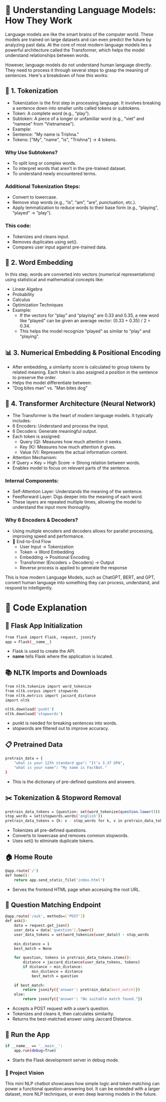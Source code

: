# 🧠 Understanding Language Models: How They Work
Language models are like the smart brains of the computer world. These models are trained on large datasets and can even predict the future by analyzing past data. At the core of most modern language models lies a powerful architecture called the Transformer, which helps the model understand relationships between words.

However, language models do not understand human language directly. They need to process it through several steps to grasp the meaning of sentences. Here's a breakdown of how this works:

## 🧩 1. Tokenization
- Tokenization is the first step in processing language. It involves breaking a sentence down into smaller units called tokens or subtokens.
- Token: A complete word (e.g., “play”).
- Subtoken: A piece of a longer or unfamiliar word (e.g., “viet” and “namese” from “Vietnamese”).
- Example:
- Sentence: "My name is Trishna."
- Tokens: ["My", "name", "is", "Trishna"] → 4 tokens.

### Why Use Subtokens?
- To split long or complex words.
- To interpret words that aren't in the pre-trained dataset.
- To understand newly encountered terms.

### Additional Tokenization Steps:
- Convert to lowercase.
- Remove stop words (e.g., “is”, “am”, “are”, punctuation, etc.).
- Apply lemmatization to reduce words to their base form (e.g., “playing”, “played” → “play”).

### This code:
- Tokenizes and cleans input.
- Removes duplicates using set().
- Compares user input against pre-trained data.


## 🔢 2. Word Embedding
In this step, words are converted into vectors (numerical representations) using statistical and mathematical concepts like:
- Linear Algebra
- Probability
- Calculus
- Optimization Techniques
- Example:
  - If the vectors for “play” and “playing” are 0.33 and 0.35, a new word like “played” can be given an average vector:
(0.33 + 0.35) / 2 = 0.34.
  - This helps the model recognize “played” as similar to “play” and “playing”.

## 📊 3. Numerical Embedding & Positional Encoding
- After embedding, a similarity score is calculated to group tokens by related meaning. Each token is also assigned a position in the sentence to preserve the order.
- Helps the model differentiate between:
- "Dog bites man" vs. "Man bites dog"

## 🧠 4. Transformer Architecture (Neural Network)
- The Transformer is the heart of modern language models. It typically includes:
- 6 Encoders: Understand and process the input.
- 6 Decoders: Generate meaningful output.
- Each token is assigned:
  - Query (Q): Measures how much attention it seeks.
  - Key (K): Measures how much attention it gives.
  - Value (V): Represents the actual information content.
- Attention Mechanism:
- If Query × Key = High Score → Strong relation between words.
- Enables model to focus on relevant parts of the sentence.

### Internal Components:
- Self-Attention Layer: Understands the meaning of the sentence.
- Feedforward Layer: Digs deeper into the meaning of each word.
- These layers are repeated multiple times, allowing the model to understand the input more thoroughly.

### Why 6 Encoders & Decoders?
- Using multiple encoders and decoders allows for parallel processing, improving speed and performance.
- 🔁 End-to-End Flow
  - User Input → Tokenization
  - Token → Word Embedding
  - Embedding → Positional Encoding
  - Transformer (Encoders + Decoders) → Output
  - Reverse process is applied to generate the response

This is how modern Language Models, such as ChatGPT, BERT, and GPT, convert human language into something they can process, understand, and respond to intelligently.

# 🧾 Code Explanation
## 🔧 Flask App Initialization
```bash
from flask import Flask, request, jsonify
app = Flask(__name__)
```
- Flask is used to create the API.
- __name__ tells Flask where the application is located.

## 📚 NLTK Imports and Downloads
```bash
from nltk.tokenize import word_tokenize
from nltk.corpus import stopwords
from nltk.metrics import jaccard_distance
import nltk

nltk.download('punkt')
nltk.download('stopwords')
```
- punkt is needed for breaking sentences into words.
- stopwords are filtered out to improve accuracy.

## 📋 Pretrained Data
```bash
pretrain_data = { 
    "what is your 12th standard gpa": "It's 3.37 GPA",
    "what is your name": "My name is FactBot."
}
```
- This is the dictionary of pre-defined questions and answers.

## ✂️ Tokenization & Stopword Removal
```bash
pretrain_data_tokens = {question: set(word_tokenize(question.lower())) for question in pretrain_data.keys()}
stop_words = set(stopwords.words('english'))
pretrain_data_tokens = {k: v - stop_words for k, v in pretrain_data_tokens.items()}
```
- Tokenizes all pre-defined questions.
- Converts to lowercase and removes common stopwords.
- Uses set() to eliminate duplicate tokens.

## 🏠 Home Route
```bash
@app.route('/')
def home():
    return app.send_static_file('index.html')
```
- Serves the frontend HTML page when accessing the root URL.

## 🤔 Question Matching Endpoint
```bash
@app.route('/ask', methods=['POST'])
def ask():
    data = request.get_json()
    user_data = data['question'].lower()
    user_data_tokens = set(word_tokenize(user_data)) - stop_words
    
    min_distance = 1
    best_match = None
    
    for question, tokens in pretrain_data_tokens.items():
        distance = jaccard_distance(user_data_tokens, tokens)
        if distance < min_distance:
            min_distance = distance
            best_match = question
    
    if best_match:
        return jsonify({'answer': pretrain_data[best_match]})
    else:
        return jsonify({'answer': "No suitable match found."})
```
- Accepts a POST request with a user’s question.
- Tokenizes and cleans it, then calculates similarity.
- Returns the best-matched answer using Jaccard Distance.

## 🧪 Run the App
```bash
if __name__ == '__main__':
    app.run(debug=True)
```
- Starts the Flask development server in debug mode.

### 🚀 Project Vision
This mini NLP chatbot showcases how simple logic and token matching can power a functional question-answering bot. It can be extended with a larger dataset, more NLP techniques, or even deep learning models in the future.
